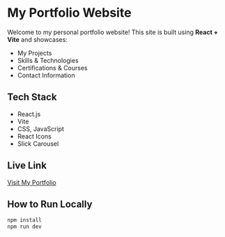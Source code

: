 # My Portfolio Website

Welcome to my personal portfolio website! 
This site is built using **React + Vite** and showcases:
-  My Projects
-  Skills & Technologies
-  Certifications & Courses
-  Contact Information

##  Tech Stack
- React.js
- Vite
- CSS, JavaScript
- React Icons
- Slick Carousel

##  Live Link
[Visit My Portfolio](https://your-live-site-link.com)

##  How to Run Locally
```bash
npm install
npm run dev
